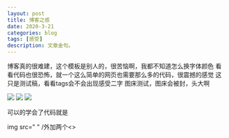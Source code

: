 ```yaml
---
layout: post
title: 博客之感
date: 2020-3-21
categories: blog
tags: [感受]
description: 文章金句。
---
```


博客真的很难建，这个模板是别人的，很苦恼啊，我都不知道怎么换字体颜色
看看代码也很恐怖，就一个这么简单的网页也需要那么多的代码，很震撼的感觉
这只是测试稿，看看tags会不会出现感受二字
图床测试，图床会被封，头大啊

<img src="http://qa2kl761k.bkt.clouddn.com/190217-18--1541453131.jpg" />
<img src="http://q7hawnr2l.bkt.clouddn.com/329544%20%281%29.jpg" />
<img src="http://q7hawnr2l.bkt.clouddn.com/306182.jpg" />


可以的学会了代码就是


img src="  " /外加两个<>
